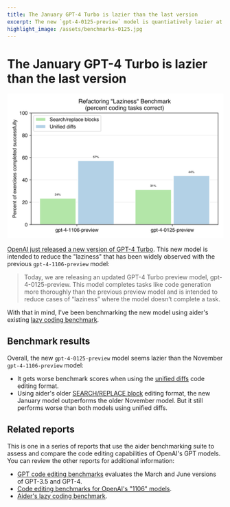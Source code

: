 ```yaml
---
title: The January GPT-4 Turbo is lazier than the last version
excerpt: The new `gpt-4-0125-preview` model is quantiatively lazier at coding than previous GPT-4 versions, according to a new "laziness" benchmark.
highlight_image: /assets/benchmarks-0125.jpg
---
```

# The January GPT-4 Turbo is lazier than the last version

[![benchmark results](/assets/benchmarks-0125.svg)](https://aider.chat/assets/benchmarks-0125.svg)

[OpenAI just released a new version of GPT-4 Turbo](https://openai.com/blog/new-embedding-models-and-api-updates).
This new model is intended to reduce the "laziness" that has been widely observed with the previous `gpt-4-1106-preview` model:

> Today, we are releasing an updated GPT-4 Turbo preview model, gpt-4-0125-preview. This model completes tasks like code generation more thoroughly than the previous preview model and is intended to reduce cases of “laziness” where the model doesn’t complete a task.

With that in mind, I've been benchmarking the new model using
aider's existing
[lazy coding benchmark](https://aider.chat/docs/unified-diffs.html).

## Benchmark results

Overall,
the new `gpt-4-0125-preview` model seems lazier
than the November `gpt-4-1106-preview` model:

- It gets worse benchmark scores when using the [unified diffs](https://aider.chat/docs/unified-diffs.html) code editing format.
- Using aider's older [SEARCH/REPLACE block](https://github.com/paul-gauthier/aider/blob/9033be74bf74ae70459013e54b2ae6a97c47c2e6/aider/coders/editblock_prompts.py#L75-L80) editing format, the new January model outperforms the older November model. But it still performs worse than both models using unified diffs.

## Related reports

This is one in a series of reports
that use the aider benchmarking suite to assess and compare the code
editing capabilities of OpenAI's GPT models.
You can review the other reports
for additional information:

- [GPT code editing benchmarks](https://aider.chat/docs/benchmarks.html) evaluates the March and June versions of GPT-3.5 and GPT-4.
- [Code editing benchmarks for OpenAI's "1106" models](https://aider.chat/docs/benchmarks-1106.html).
- [Aider's lazy coding benchmark](https://aider.chat/docs/unified-diffs.html).


